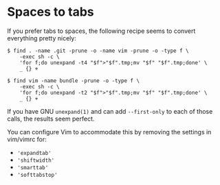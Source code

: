 Spaces to tabs
==============

If you prefer tabs to spaces, the following recipe seems to convert everything
pretty nicely:

    $ find . -name .git -prune -o -name vim -prune -o -type f \
        -exec sh -c \
        'for f;do unexpand -t4 "$f">"$f".tmp;mv "$f" "$f".tmp;done' \
        _ {} +

    $ find vim -name bundle -prune -o -type f \
        -exec sh -c \
        'for f;do unexpand -t2 "$f">"$f".tmp;mv "$f" "$f".tmp;done' \
        _ {} +

If you have GNU `unexpand(1)` and can add `--first-only` to each of those
calls, the results seem perfect.

You can configure Vim to accommodate this by removing the settings in vim/vimrc
for:

* `'expandtab'`
* `'shiftwidth'`
* `'smarttab'`
* `'softtabstop'`
